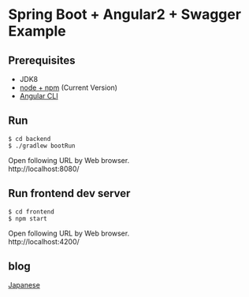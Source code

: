 # Spring Boot + Angular2 + Swagger Example

## Prerequisites

* JDK8
* [node + npm](https://nodejs.org/) (Current Version)
* [Angular CLI](https://cli.angular.io/)

## Run

```
$ cd backend
$ ./gradlew bootRun
```
Open following URL by Web browser.  
http://localhost:8080/

## Run frontend dev server

```
$ cd frontend
$ npm start
```

Open following URL by Web browser.  
http://localhost:4200/

## blog

[Japanese](http://tc.hatenablog.com/entry/2017/01/02/185917)


